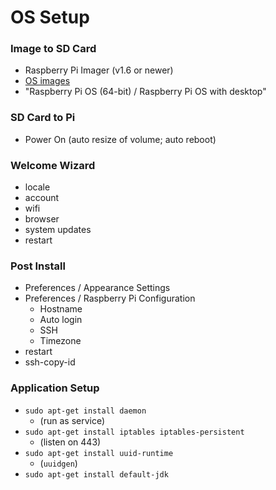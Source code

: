# OS Setup

### Image to SD Card
- Raspberry Pi Imager (v1.6 or newer)
- [OS images](https://www.raspberrypi.com/software/operating-systems/)
- "Raspberry Pi OS (64-bit) / Raspberry Pi OS with desktop"

### SD Card to Pi
- Power On (auto resize of volume; auto reboot)

### Welcome Wizard
- locale
- account
- wifi
- browser 
- system updates
- restart

### Post Install
- Preferences / Appearance Settings
- Preferences / Raspberry Pi Configuration
  - Hostname
  - Auto login
  - SSH
  - Timezone
- restart
- ssh-copy-id

### Application Setup
- `sudo apt-get install daemon`
  - (run as service)
- `sudo apt-get install iptables iptables-persistent`
  - (listen on 443)
- `sudo apt-get install uuid-runtime`
  - (`uuidgen`)
- `sudo apt-get install default-jdk`
